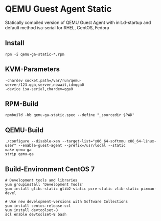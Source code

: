 # QEMU Guest Agent Static

Statically compiled version of QEMU Guest Agent with init.d-startup and default method isa-serial for RHEL, CentOS, Fedora

## Install

```
rpm -i qemu-ga-static-*.rpm
```

## KVM-Parameters

```
-chardev socket,path=/var/run/qemu-server/123.qga,server,nowait,id=qga0
-device isa-serial,chardev=qga0
```

## RPM-Build

```
rpmbuild -bb qemu-ga-static.spec --define "_sourcedir $PWD"
```

## QEMU-Build

```
./configure --disable-xen --target-list="x86_64-softmmu x86_64-linux-user" --enable-guest-agent --prefix=/usr/local --static
make qemu-ga
strip qemu-ga
```

## Build-Environment CentOS 7

```
# Development tools and libraries
yum groupinstall 'Development Tools'
yum install glibc-static glib2-static pcre-static zlib-static pixman-devel

# Use new development-versions with Software Collections
yum install centos-release-scl
yum install devtoolset-8
scl enable devtoolset-8 bash
```
